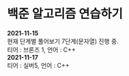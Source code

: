 # 백준 알고리즘 연습하기

<b>2021-11-15</b><br>
현재 단계별 풀어보기 7단계(문자열) 진행 중.<br>
티어 : 브론즈 1, 언어 : C++<br>
<b>2021-11-17</b><br>
티어 : 실버5, 언어 : C++<br>
